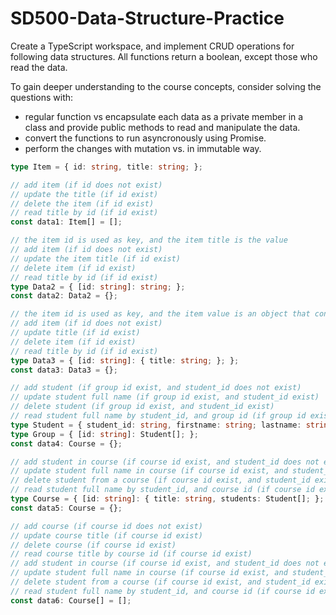 # SD500-Data-Structure-Practice
Create a TypeScript workspace, and implement CRUD operations for following data structures. All functions return a boolean, except those who read the data. 
  
To gain deeper understanding to the course concepts, consider solving the questions with:
* regular function vs encapsulate each data as a private member in a class and provide public methods to read and manipulate the data.
* convert the functions to run asyncronously using Promise.
* perform the changes with mutation vs. in immutable way.

```typescript
type Item = { id: string, title: string; };

// add item (if id does not exist)
// update the title (if id exist)
// delete the item (if id exist)
// read title by id (if id exist)
const data1: Item[] = [];

// the item id is used as key, and the item title is the value
// add item (if id does not exist)
// update the item title (if id exist)
// delete item (if id exist)
// read title by id (if id exist)
type Data2 = { [id: string]: string; };
const data2: Data2 = {};

// the item id is used as key, and the item value is an object that contains the title
// add item (if id does not exist)
// update title (if id exist)
// delete item (if id exist)
// read title by id (if id exist)
type Data3 = { [id: string]: { title: string; }; };
const data3: Data3 = {};

// add student (if group id exist, and student_id does not exist)
// update student full name (if group id exist, and student_id exist)
// delete student (if group id exist, and student_id exist)
// read student full name by student_id, and group id (if group id exist, and student_id exist)
type Student = { student_id: string, firstname: string; lastname: string; };
type Group = { [id: string]: Student[]; };
const data4: Course = {};

// add student in course (if course id exist, and student_id does not exist)
// update student full name in course (if course id exist, and student_id exist)
// delete student from a course (if course id exist, and student_id exist)
// read student full name by student_id, and course id (if course id exist, and student_id exist)
type Course = { [id: string]: { title: string, students: Student[]; }; };
const data5: Course = {};

// add course (if course id does not exist)
// update course title (if course id exist)
// delete course (if course id exist)
// read course title by course id (if course id exist)
// add student in course (if course id exist, and student_id does not exist)
// update student full name in course (if course id exist, and student_id exist)
// delete student from a course (if course id exist, and student_id exist)
// read student full name by student_id, and course id (if course id exist, and student_id exist)
const data6: Course[] = [];

```

